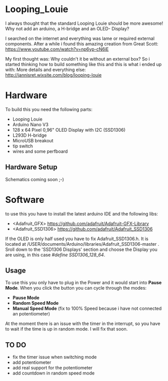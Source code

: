 # Looping_Louie

I always thought that the standard Looping Louie should be more awesome!
Why not add an arduino, a H-bridge and an OLED- Display?

I searched on the internet and everything was lame or required external components.
After a while i found this amazing creation from Great Scott: https://www.youtube.com/watch?v=np6yp-cN6iE

My first thought was: Why couldn't it be without an external box?
So i started thinking how to build something like this and this is what i ended up with:
More details and everything else: http://jannisret.wixsite.com/blog/looping-louie

# Hardware

To build this you need the following parts:

- Looping Louie
- Arduino Nano V3
- 128 x 64 Pixel 0,96" OLED Display with I2C (SSD1306)
- L293D H-bridge
- MicroUSB breakout
- tip switch
- wires and some perfboard

## Hardware Setup

Schematics coming soon ;-)

# Software

to use this you have to install the latest arduino IDE and the following libs:

- <Adafruit_GFX> https://github.com/adafruit/Adafruit-GFX-Library
- <Adafruit_SSD1306> https://github.com/adafruit/Adafruit_SSD1306

If the OLED is only half used you have to fix Adafruit_SSD1306.h.
It is located at /USER/documents/Arduino/libraries/Adafruit_SSD1306-master .
Sroll down to the 'SSD1306 Displays' section and choose the Display you are using, in this case *#define SSD1306_128_64*.

## Usage

To use this you only have to plug in the Power and it would start into **Pause Mode**.
When you click the button you can cycle through the modes:
- **Pause Mode**
- **Random Speed Mode**
- **Manual Speed Mode** (fix to 100% Speed because i have not connected an potentiometer)

At the moment there is an issue with the timer in the interrupt, so you have to wait if the time is up in random mode.
I will fix that soon.

## TO DO
- fix the timer issue when switching mode
- add potentiometer
- add real support for the potentiometer
- add countdown in random speed mode
